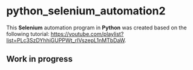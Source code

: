 # python_selenium_automation2

This **Selenium** automation program in **Python** was created based on the following tutorial: https://youtube.com/playlist?list=PLc3SzDYhhiGUPPWt_rIVszepL1nMTbDaW.

## Work in progress
